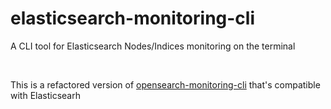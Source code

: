 # elasticsearch-monitoring-cli
A CLI tool for Elasticsearch Nodes/Indices monitoring on the terminal

<br>

This is a refactored version of [opensearch-monitoring-cli](https://github.com/eslam-gomaa/opensearch-monitoring-cli) that's compatible with Elasticsearh
